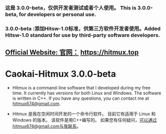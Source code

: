 ### 这是 3.0.0-beta，仅供开发者测试或者个人使用。 This is 3.0.0-beta, for developers or personal use.
### 3.0.0-beta :添加Hitsw-1.0标准，供第三方软件开发者使用。Added Hitsw-1.0 standard for use by third-party software developers.


## [Official Website: 官网：](https://hitmux.top) https://hitmux.top



Caokai-Hitmux 3.0.0-beta
====================

* Hitmux is a command-line software that I developed during my free time. 
It currently has versions for both Linux and Windows.
The software is written in C++. 
If you have any questions, you can contact me at hitmux674@gmail.com.

* Hitmux 是我在空闲时间开发的一个命令行软件。 
目前它有适用于 Linux 和 Windows 的版本。
该软件是用C++编写的。 
如果您有任何疑问，可以通过hitmux674@gmail.com与我联系。
